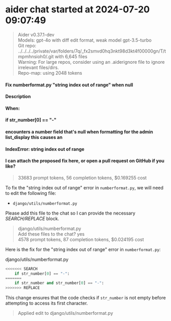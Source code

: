 
# aider chat started at 2024-07-20 09:07:49

> Aider v0.37.1-dev  
> Models: gpt-4o with diff edit format, weak model gpt-3.5-turbo  
> Git repo: ../../../../private/var/folders/7q/_fx2smvd0hq3nkt98d3kt4f00000gn/T/tmpmhnsioh0/.git with 6,645 files  
> Warning: For large repos, consider using an .aiderignore file to ignore irrelevant files/dirs.  
> Repo-map: using 2048 tokens  

#### Fix numberformat.py "string index out of range" when null  
#### Description  
#### 	  
#### When:  
#### if str_number[0] == "-"  
#### encounters a number field that's null when formatting for the admin list_display this causes an   
#### IndexError: string index out of range  
#### I can attach the proposed fix here, or open a pull request on GitHub if you like?  
> 33683 prompt tokens, 56 completion tokens, $0.169255 cost  

To fix the "string index out of range" error in `numberformat.py`, we will need to edit the following file:

- `django/utils/numberformat.py`

Please add this file to the chat so I can provide the necessary *SEARCH/REPLACE* block.

> django/utils/numberformat.py  
> Add these files to the chat? yes  
> 4578 prompt tokens, 87 completion tokens, $0.024195 cost  

Here is the fix for the "string index out of range" error in `numberformat.py`:

django/utils/numberformat.py
```python
<<<<<<< SEARCH
    if str_number[0] == "-":
=======
    if str_number and str_number[0] == "-":
>>>>>>> REPLACE
```

This change ensures that the code checks if `str_number` is not empty before attempting to access its first character.

> Applied edit to django/utils/numberformat.py  
